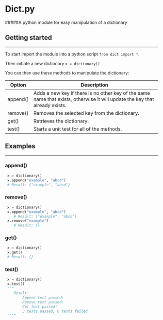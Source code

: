 # Dict.py 
#####A python module for easy manipulation of a dictionary
<br />
## Getting started
***
To start import the module into a python script `from dict import *`.

Then initiate a new dictionary `x = dictionary()`

You can then use these methods to manipulate the dictionary: 

| Option | Description |
| ------ | ----------- |
| append()  | Adds a new key if there is no other key of the same name that exists, otherwise it will update the key that already exists.|
| remove() | Removes the selected key from the dictionary.|
| get() | Retrieves the dictionary. |
| test() | Starts a unit test for all of the methods. |

## Examples
***

### append()
```python
 x = dictionary()
 x.append("example", "abcd")
 # Result: {"example", "abcd"}
```

### remove()
```python
 x = dictionary()
 x.append("example", "abcd")
    # Result: {"example", "abcd"}
 x.remove("example")
    # Result: {}
```
### get()
```python
 x = dictionary()
 x.get()
 # Result: {}
```

### test()
```python
 x = dictionary()
 x.test()
 """ 
    Result: 
        Append test passed!
        Remove test passed!
        Get test passed!
        3 tests passed, 0 tests failed
 """" 
```











